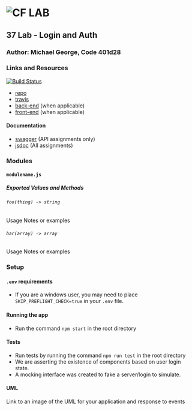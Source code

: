 ![CF](http://i.imgur.com/7v5ASc8.png) LAB
=================================================

## 37 Lab - Login and Auth

### Author: Michael George, Code 401d28

### Links and Resources
[![Build Status](https://travis-ci.com/michaelageorge/37-login-auth.svg?branch=master)](https://travis-ci.com/michaelageorge/37-login-auth)

* [repo](https://github.com/michaelageorge/37-login-auth)
* [travis](https://travis-ci.com/michaelageorge/37-login-auth)
* [back-end](http://xyz.com) (when applicable)
* [front-end](http://xyz.com) (when applicable)

#### Documentation
* [swagger](http://xyz.com) (API assignments only)
* [jsdoc](http://xyz.com) (All assignments)

### Modules
#### `modulename.js`
##### Exported Values and Methods

###### `foo(thing) -> string`
Usage Notes or examples

###### `bar(array) -> array`
Usage Notes or examples

### Setup
#### `.env` requirements
* If you are a windows user, you may need to place `SKIP_PREFLIGHT_CHECK=true` in your `.env` file.

#### Running the app
* Run the command `npm start` in the root directory
  
#### Tests
* Run tests by running the command `npm run test` in the root directory
* We are asserting the existence of components based on user login state.
* A mocking interface was created to fake a server/login to simulate.

#### UML
Link to an image of the UML for your application and response to events


